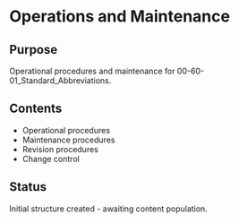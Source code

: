 # Operations and Maintenance

## Purpose
Operational procedures and maintenance for 00-60-01_Standard_Abbreviations.

## Contents
- Operational procedures
- Maintenance procedures
- Revision procedures
- Change control

## Status
Initial structure created - awaiting content population.
